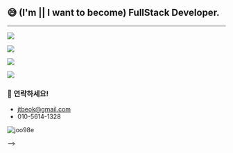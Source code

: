 ## 😅 (I'm || I want to become) FullStack Developer.

---

<!-- #### 📑 **제가** 공부하는 것은 -->
 <p><img src="https://img.shields.io/badge/React-61DAFB?style=for-the-badge&logo=React&logoColor=black" /></p>

[//]: # ( <p><img src="https://img.shields.io/badge/ReactQuery-FF4154?style=for-the-badge&logo=ReactQuery&logoColor=white" /></p>)
 <p><img src="https://img.shields.io/badge/TypeScript-3178C6?style=for-the-badge&logo=TypeScript&logoColor=FFFFFF" /></p>
 <p><img src="https://img.shields.io/badge/Next.js-white?style=for-the-badge&logo=Next.js&logoColor=000000" /></p>

<p><img src="https://img.shields.io/badge/NestJs-E0234E?style=for-the-badge&logo=NestJs&logoColor=white" /></p>


 ### 🤙 연락하세요!
- jtbeok@gmail.com
- 010-5614-1328

![joo98e](https://github-readme-stats.vercel.app/api?username=joo98e&show_icons=true)

<!-- - 🔭 I’m currently working on ...
- 🌱 I’m currently learning ...
- 👯 I’m looking to collaborate on ...
- 🤔 I’m looking for help with ...
- 💬 Ask me about ...
- 📫 How to reach me: ...
- 😄 Pronouns: ...
- ⚡ Fun fact: ... -->
-->
